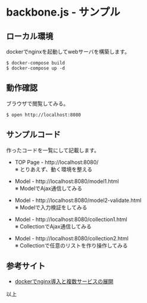 # backbone.js - サンプル

## ローカル環境
dockerでnginxを起動してwebサーバを構築します。
```
$ docker-compose build
$ docker-compose up -d
```

## 動作確認
ブラウザで閲覧してみる。
```
$ open http://localhost:8080
```

## サンプルコード
作ったコードを一覧にして記載します。

- TOP Page - http://localhost:8080/  
※ とりあえず、動く環境を整える

- Model - http://localhost:8080/model1.html  
※ ModelでAjax通信してみる

- Model - http://localhost:8080/model2-validate.html  
※ Modelで入力検証をしてみる

- Model - http://localhost:8080/collection1.html  
※ CollectionでAjax通信してみる

- Model - http://localhost:8080/collection2.html  
※ Collectionで任意のリストを作り操作してみる

## 参考サイト
- [dockerでnginx導入と複数サービスの展開](https://qiita.com/asylum/items/05d8dc4cc4671d7a5d4f)

以上
